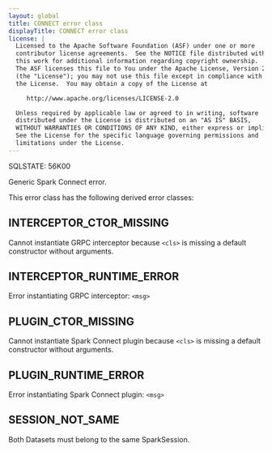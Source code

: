 ```yaml
---
layout: global
title: CONNECT error class
displayTitle: CONNECT error class
license: |
  Licensed to the Apache Software Foundation (ASF) under one or more
  contributor license agreements.  See the NOTICE file distributed with
  this work for additional information regarding copyright ownership.
  The ASF licenses this file to You under the Apache License, Version 2.0
  (the "License"); you may not use this file except in compliance with
  the License.  You may obtain a copy of the License at

     http://www.apache.org/licenses/LICENSE-2.0

  Unless required by applicable law or agreed to in writing, software
  distributed under the License is distributed on an "AS IS" BASIS,
  WITHOUT WARRANTIES OR CONDITIONS OF ANY KIND, either express or implied.
  See the License for the specific language governing permissions and
  limitations under the License.
---
```


<!--
  DO NOT EDIT THIS FILE.
  It was generated automatically by `org.apache.spark.SparkThrowableSuite`.
-->

SQLSTATE: 56K00

Generic Spark Connect error.

This error class has the following derived error classes:

## INTERCEPTOR_CTOR_MISSING

Cannot instantiate GRPC interceptor because `<cls>` is missing a default constructor without arguments.

## INTERCEPTOR_RUNTIME_ERROR

Error instantiating GRPC interceptor: `<msg>`

## PLUGIN_CTOR_MISSING

Cannot instantiate Spark Connect plugin because `<cls>` is missing a default constructor without arguments.

## PLUGIN_RUNTIME_ERROR

Error instantiating Spark Connect plugin: `<msg>`

## SESSION_NOT_SAME

Both Datasets must belong to the same SparkSession.



